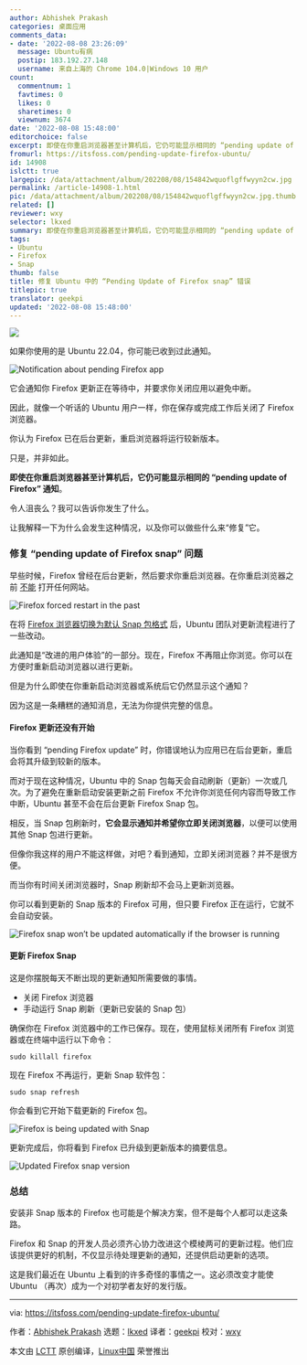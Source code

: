 ```yaml
---
author: Abhishek Prakash
categories: 桌面应用
comments_data:
- date: '2022-08-08 23:26:09'
  message: Ubuntu有病
  postip: 183.192.27.148
  username: 来自上海的 Chrome 104.0|Windows 10 用户
count:
  commentnum: 1
  favtimes: 0
  likes: 0
  sharetimes: 0
  viewnum: 3674
date: '2022-08-08 15:48:00'
editorchoice: false
excerpt: 即使在你重启浏览器甚至计算机后，它仍可能显示相同的 “pending update of Firefox” 通知。
fromurl: https://itsfoss.com/pending-update-firefox-ubuntu/
id: 14908
islctt: true
largepic: /data/attachment/album/202208/08/154842wquoflgffwyyn2cw.jpg
permalink: /article-14908-1.html
pic: /data/attachment/album/202208/08/154842wquoflgffwyyn2cw.jpg.thumb.jpg
related: []
reviewer: wxy
selector: lkxed
summary: 即使在你重启浏览器甚至计算机后，它仍可能显示相同的 “pending update of Firefox” 通知。
tags:
- Ubuntu
- Firefox
- Snap
thumb: false
title: 修复 Ubuntu 中的 “Pending Update of Firefox snap” 错误
titlepic: true
translator: geekpi
updated: '2022-08-08 15:48:00'
---
```


![](/data/attachment/album/202208/08/154842wquoflgffwyyn2cw.jpg)


如果你使用的是 Ubuntu 22.04，你可能已收到过此通知。


![Notification about pending Firefox app](/data/attachment/album/202208/08/154844lb3btmruy0umytqh.png)


它会通知你 Firefox 更新正在等待中，并要求你关闭应用以避免中断。


因此，就像一个听话的 Ubuntu 用户一样，你在保存或完成工作后关闭了 Firefox 浏览器。


你认为 Firefox 已在后台更新，重启浏览器将运行较新版本。


只是，并非如此。


**即使在你重启浏览器甚至计算机后，它仍可能显示相同的 “pending update of Firefox” 通知**。


令人沮丧么？我可以告诉你发生了什么。


让我解释一下为什么会发生这种情况，以及你可以做些什么来“修复”它。


### 修复 “pending update of Firefox snap” 问题


早些时候，Firefox 曾经在后台更新，然后要求你重启浏览器。在你重启浏览器之前 [不能](https://news.itsfoss.com/mozilla-annoying-new-tab/) 打开任何网站。


![Firefox forced restart in the past](/data/attachment/album/202208/08/154928pdg71o4p7y16x77z.png)


在将 [Firefox 浏览器切换为默认 Snap 包格式](https://news.itsfoss.com/ubuntu-firefox-snap-default/) 后，Ubuntu 团队对更新流程进行了一些改动。


此通知是“改进的用户体验”的一部分。现在，Firefox 不再阻止你浏览。你可以在方便时重新启动浏览器以进行更新。


但是为什么即使在你重新启动浏览器或系统后它仍然显示这个通知？


因为这是一条糟糕的通知消息，无法为你提供完整的信息。


#### Firefox 更新还没有开始


当你看到 “pending Firefox update” 时，你错误地认为应用已在后台更新，重启会将其升级到较新的版本。


而对于现在这种情况，Ubuntu 中的 Snap 包每天会自动刷新（更新）一次或几次。为了避免在重新启动安装更新之前 Firefox 不允许你浏览任何内容而导致工作中断，Ubuntu 甚至不会在后台更新 Firefox Snap 包。


相反，当 Snap 包刷新时，**它会显示通知并希望你立即关闭浏览器**，以便可以使用其他 Snap 包进行更新。


但像你我这样的用户不能这样做，对吧？看到通知，立即关闭浏览器？并不是很方便。


而当你有时间关闭浏览器时，Snap 刷新却不会马上更新浏览器。


你可以看到更新的 Snap 版本的 Firefox 可用，但只要 Firefox 正在运行，它就不会自动安装。


![Firefox snap won’t be updated automatically if the browser is running](/data/attachment/album/202208/08/154845ztsnhente36q03c6.png)


#### 更新 Firefox Snap


这是你摆脱每天不断出现的更新通知所需要做的事情。


* 关闭 Firefox 浏览器
* 手动运行 Snap 刷新（更新已安装的 Snap 包）


确保你在 Firefox 浏览器中的工作已保存。现在，使用鼠标关闭所有 Firefox 浏览器或在终端中运行以下命令：



```
sudo killall firefox

```

现在 Firefox 不再运行，更新 Snap 软件包：



```
sudo snap refresh

```

你会看到它开始下载更新的 Firefox 包。


![Firefox is being updated with Snap](/data/attachment/album/202208/08/154845x1bli1eilqj12fnz.png)


更新完成后，你将看到 Firefox 已升级到更新版本的摘要信息。


![Updated Firefox snap version](/data/attachment/album/202208/08/154846d4mbddly1mo4pqsd.png)


### 总结


安装非 Snap 版本的 Firefox 也可能是个解决方案，但不是每个人都可以走这条路。


Firefox 和 Snap 的开发人员必须齐心协力改进这个模棱两可的更新过程。他们应该提供更好的机制，不仅显示待处理更新的通知，还提供启动更新的选项。


这是我们最近在 Ubuntu 上看到的许多奇怪的事情之一。这必须改变才能使 Ubuntu （再次）成为一个对初学者友好的发行版。




---


via: <https://itsfoss.com/pending-update-firefox-ubuntu/>


作者：[Abhishek Prakash](https://itsfoss.com/) 选题：[lkxed](https://github.com/lkxed) 译者：[geekpi](https://github.com/geekpi) 校对：[wxy](https://github.com/wxy)


本文由 [LCTT](https://github.com/LCTT/TranslateProject) 原创编译，[Linux中国](https://linux.cn/) 荣誉推出